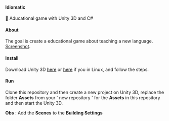 
#### Idiomatic

:love_hotel: Aducational game with Unity 3D and C#

#### About

The goal is create a educational game about teaching a new language. [Screenshot](https://github.com/Sphinxs/Idiomatic/blob/master/screenshot.png).

#### Install

Download Unity 3D [here](https://unity3d.com/pt/get-unity/download) or [here](https://forum.unity.com/threads/unity-on-linux-release-notes-and-known-issues.350256/) if you in Linux, and follow the steps.

#### Run

Clone this repository and then create a new project on Unity 3D, replace the folder **Assets** from your ' new repository ' for the **Assets** in this repository and then start the Unity 3D.

**Obs** : Add the **Scenes** to the **Building Settings**

